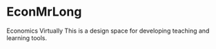 # EconMrLong
Economics Virtually 
This is a design space for developing teaching and learning tools.
